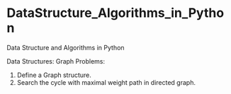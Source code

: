# DataStructure_Algorithms_in_Python
Data Structure and Algorithms in Python

Data Structures:
Graph Problems:
1. Define a Graph structure.
2. Search the cycle with maximal weight path in directed graph.
